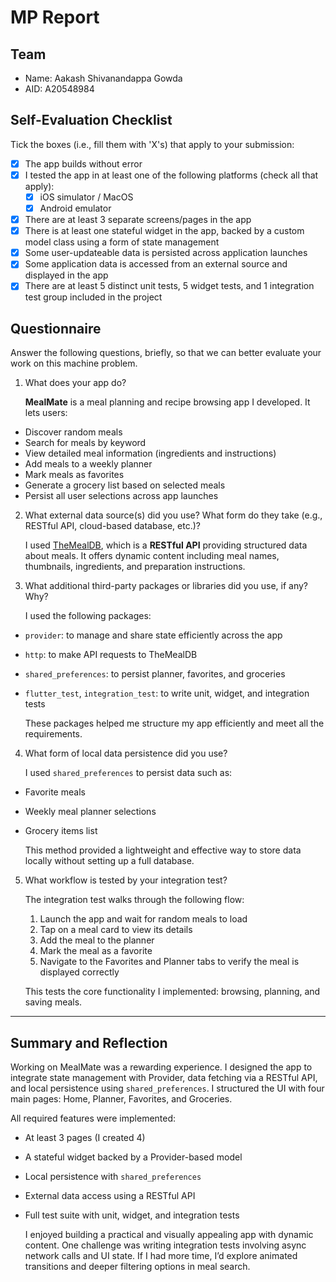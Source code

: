 # MP Report

## Team

- Name: Aakash Shivanandappa Gowda
- AID: A20548984

## Self-Evaluation Checklist

Tick the boxes (i.e., fill them with 'X's) that apply to your submission:

- [X] The app builds without error
- [X] I tested the app in at least one of the following platforms (check all
      that apply):
  - [X] iOS simulator / MacOS
  - [X] Android emulator
- [X] There are at least 3 separate screens/pages in the app
- [X] There is at least one stateful widget in the app, backed by a custom model
      class using a form of state management
- [X] Some user-updateable data is persisted across application launches
- [X] Some application data is accessed from an external source and displayed in
      the app
- [X] There are at least 5 distinct unit tests, 5 widget tests, and 1
      integration test group included in the project

## Questionnaire

Answer the following questions, briefly, so that we can better evaluate your
work on this machine problem.

1. What does your app do?

   **MealMate** is a meal planning and recipe browsing app I developed. It lets users:
- Discover random meals
- Search for meals by keyword
- View detailed meal information (ingredients and instructions)
- Add meals to a weekly planner
- Mark meals as favorites
- Generate a grocery list based on selected meals
- Persist all user selections across app launches

2. What external data source(s) did you use? What form do they take (e.g.,
   RESTful API, cloud-based database, etc.)?

   I used [TheMealDB](https://www.themealdb.com/), which is a **RESTful API** providing structured data about meals. It offers dynamic content including meal names, thumbnails, ingredients, and preparation instructions.

3. What additional third-party packages or libraries did you use, if any? Why?

   I used the following packages:
- `provider`: to manage and share state efficiently across the app
- `http`: to make API requests to TheMealDB
- `shared_preferences`: to persist planner, favorites, and groceries
- `flutter_test`, `integration_test`: to write unit, widget, and integration tests

   These packages helped me structure my app efficiently and meet all the requirements.

4. What form of local data persistence did you use?

   I used `shared_preferences` to persist data such as:
- Favorite meals
- Weekly meal planner selections
- Grocery items list

   This method provided a lightweight and effective way to store data locally without setting up a full database.

5. What workflow is tested by your integration test?

   The integration test walks through the following flow:
   1. Launch the app and wait for random meals to load
   2. Tap on a meal card to view its details
   3. Add the meal to the planner
   4. Mark the meal as a favorite
   5. Navigate to the Favorites and Planner tabs to verify the meal is displayed correctly

   This tests the core functionality I implemented: browsing, planning, and saving meals.
---
## Summary and Reflection

   Working on MealMate was a rewarding experience. I designed the app to integrate state management with Provider, data fetching via a RESTful API, and local persistence using `shared_preferences`. I structured the UI with four main pages: Home, Planner, Favorites, and Groceries.

   All required features were implemented:
- At least 3 pages (I created 4)
- A stateful widget backed by a Provider-based model
- Local persistence with `shared_preferences`
- External data access using a RESTful API
- Full test suite with unit, widget, and integration tests

   I enjoyed building a practical and visually appealing app with dynamic content. One challenge was writing integration tests involving async network calls and UI state. If I had more time, I’d explore animated transitions and deeper filtering options in meal search.

